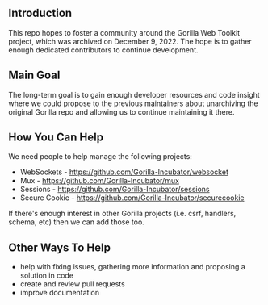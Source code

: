 ## Introduction

This repo hopes to foster a community around the Gorilla Web Toolkit project, which was archived on December 9, 2022.  The hope is to gather enough dedicated contributors to continue development.  

## Main Goal

The long-term goal is to gain enough developer resources and code insight where we could propose to the previous maintainers about unarchiving the original Gorilla repo and allowing us to continue maintaining it there.

## How You Can Help

We need people to help manage the following projects:

- WebSockets - https://github.com/Gorilla-Incubator/websocket
- Mux - https://github.com/Gorilla-Incubator/mux
- Sessions - https://github.com/Gorilla-Incubator/sessions
- Secure Cookie - https://github.com/Gorilla-Incubator/securecookie

If there's enough interest in other Gorilla projects (i.e. csrf, handlers, schema, etc) then we can add those too.

## Other Ways To Help

- help with fixing issues, gathering more information and proposing a solution in code
- create and review pull requests
- improve documentation
